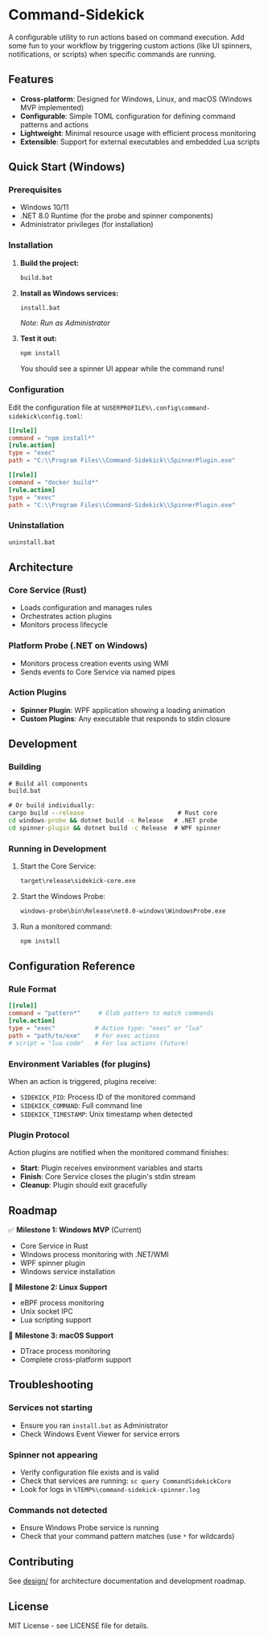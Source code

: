 # Command-Sidekick

A configurable utility to run actions based on command execution. Add some fun to your workflow by triggering custom actions (like UI spinners, notifications, or scripts) when specific commands are running.

## Features

- **Cross-platform**: Designed for Windows, Linux, and macOS (Windows MVP implemented)
- **Configurable**: Simple TOML configuration for defining command patterns and actions
- **Lightweight**: Minimal resource usage with efficient process monitoring
- **Extensible**: Support for external executables and embedded Lua scripts

## Quick Start (Windows)

### Prerequisites

- Windows 10/11
- .NET 8.0 Runtime (for the probe and spinner components)
- Administrator privileges (for installation)

### Installation

1. **Build the project:**
   ```cmd
   build.bat
   ```

2. **Install as Windows services:**
   ```cmd
   install.bat
   ```
   *Note: Run as Administrator*

3. **Test it out:**
   ```cmd
   npm install
   ```
   You should see a spinner UI appear while the command runs!

### Configuration

Edit the configuration file at `%USERPROFILE%\.config\command-sidekick\config.toml`:

```toml
[[rule]]
command = "npm install*"
[rule.action]
type = "exec"
path = "C:\\Program Files\\Command-Sidekick\\SpinnerPlugin.exe"

[[rule]]
command = "docker build*"
[rule.action]
type = "exec"
path = "C:\\Program Files\\Command-Sidekick\\SpinnerPlugin.exe"
```

### Uninstallation

```cmd
uninstall.bat
```

## Architecture

### Core Service (Rust)
- Loads configuration and manages rules
- Orchestrates action plugins
- Monitors process lifecycle

### Platform Probe (.NET on Windows)
- Monitors process creation events using WMI
- Sends events to Core Service via named pipes

### Action Plugins
- **Spinner Plugin**: WPF application showing a loading animation
- **Custom Plugins**: Any executable that responds to stdin closure

## Development

### Building

```cmd
# Build all components
build.bat

# Or build individually:
cargo build --release                          # Rust core
cd windows-probe && dotnet build -c Release   # .NET probe  
cd spinner-plugin && dotnet build -c Release  # WPF spinner
```

### Running in Development

1. Start the Core Service:
   ```cmd
   target\release\sidekick-core.exe
   ```

2. Start the Windows Probe:
   ```cmd
   windows-probe\bin\Release\net8.0-windows\WindowsProbe.exe
   ```

3. Run a monitored command:
   ```cmd
   npm install
   ```

## Configuration Reference

### Rule Format

```toml
[[rule]]
command = "pattern*"     # Glob pattern to match commands
[rule.action]
type = "exec"           # Action type: "exec" or "lua"
path = "path/to/exe"    # For exec actions
# script = "lua code"   # For lua actions (future)
```

### Environment Variables (for plugins)

When an action is triggered, plugins receive:
- `SIDEKICK_PID`: Process ID of the monitored command
- `SIDEKICK_COMMAND`: Full command line
- `SIDEKICK_TIMESTAMP`: Unix timestamp when detected

### Plugin Protocol

Action plugins are notified when the monitored command finishes:
- **Start**: Plugin receives environment variables and starts
- **Finish**: Core Service closes the plugin's stdin stream
- **Cleanup**: Plugin should exit gracefully

## Roadmap

✅ **Milestone 1: Windows MVP** (Current)
- Core Service in Rust
- Windows process monitoring with .NET/WMI
- WPF spinner plugin
- Windows service installation

🔄 **Milestone 2: Linux Support**
- eBPF process monitoring
- Unix socket IPC
- Lua scripting support

🔄 **Milestone 3: macOS Support**
- DTrace process monitoring
- Complete cross-platform support

## Troubleshooting

### Services not starting
- Ensure you ran `install.bat` as Administrator
- Check Windows Event Viewer for service errors

### Spinner not appearing
- Verify configuration file exists and is valid
- Check that services are running: `sc query CommandSidekickCore`
- Look for logs in `%TEMP%\command-sidekick-spinner.log`

### Commands not detected
- Ensure Windows Probe service is running
- Check that your command pattern matches (use `*` for wildcards)

## Contributing

See [design/](design/) for architecture documentation and development roadmap.

## License

MIT License - see LICENSE file for details.